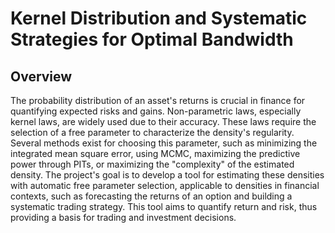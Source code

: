# Kernel Distribution and Systematic Strategies for Optimal Bandwidth

## Overview
The probability distribution of an asset's returns is crucial in finance for quantifying expected risks and gains. Non-parametric laws, especially kernel laws, are widely used due to their accuracy. These laws require the selection of a free parameter to characterize the density's regularity. Several methods exist for choosing this parameter, such as minimizing the integrated mean square error, using MCMC, maximizing the predictive power through PITs, or maximizing the "complexity" of the estimated density.
The project's goal is to develop a tool for estimating these densities with automatic free parameter selection, applicable to densities in financial contexts, such as forecasting the returns of an option and building a systematic trading strategy. This tool aims to quantify return and risk, thus providing a basis for trading and investment decisions.
